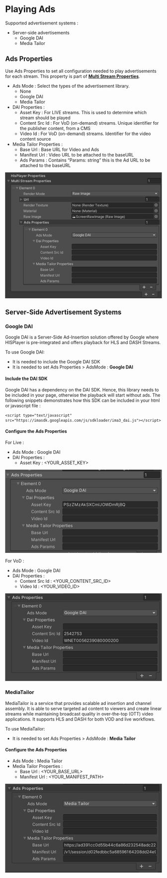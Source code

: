 # Playing Ads

Supported advertisement systems : 
- Server-side advertisements
  - Google DAI
  - Media Tailor

## Ads Properties
Use Ads Properties to set all configuration needed to play advertisements for each stream. This property is part of [**Multi Stream Properties**](./setup-guide.md#multi-stream-properties). 
- Ads Mode : Select the types of the advertisement library.
  - None
  - Google DAI
  - Media Tailor
- DAI Properties :
  - Asset Key : For LIVE streams. This is used to determine which stream should be played
  - Content Src Id : For VoD (on-demand) streams. Unique identifier for the publisher content, from a CMS
  - Video Id : For VoD (on-demand) streams. Identifier for the video content source
- Media Tailor Properties :
  - Base Url : Base URL for Video and Ads
  - Manifest Url : Video URL to be attached to the baseURL
  - Ads Params : Contains “Params: string” this is the Ad URL to be attached to the baseURL

<p align="center">
<img src="./assets/ads-properties.PNG">
</p>

## Server-Side Advertisement Systems
### Google DAI
Google DAI is a Server-Side Ad-Insertion solution offered by Google where HISPlayer is pre-integrated and offers playback for HLS and DASH Streams.

To use Google DAI:
- It is needed to include the Google DAI SDK
- It is needed to set Ads Properties > AdsMode : **Google DAI**

#### Include the DAI SDK
Google DAI has a dependency on the DAI SDK. Hence, this library needs to be included in your page, otherwise the playback will start without ads. The following snippets demonstrates how this SDK can be included in your html or javascript file :
```
<script type="text/javascript" src="https://imasdk.googleapis.com/js/sdkloader/ima3_dai.js"></script>
```

#### Configure the Ads Properties
For Live :
- Ads Mode : Google DAI
- DAI Properties :
  - Asset Key : <YOUR_ASSET_KEY>

<p align="center">
<img src="./assets/dai-live.PNG">
</p>

For VoD : 
- Ads Mode : Google DAI
- DAI Properties :
  - Content Src Id : <YOUR_CONTENT_SRC_ID>
  - Video Id : <YOUR_VIDEO_ID>

<p align="center">
<img src="./assets/dai-vod.PNG">
</p>

### MediaTailor
MediaTailor is a service that provides scalable ad insertion and channel assembly. It is able to serve targeted ad content to viewers and create linear streams while maintaining broadcast quality in over-the-top (OTT) video applications. It supports HLS and DASH for both VOD and live workflows.

To use MediaTailor:
- It is needed to set Ads Properties > AdsMode : **Media Tailor**

#### Configure the Ads Properties
- Ads Mode : Media Tailor
- Media Tailor Properties :
  - Base Url : <YOUR_BASE_URL>
  - Manifest Url : <YOUR_MANIFEST_PATH>

<p align="center">
<img src="./assets/mediatailor.PNG">
</p>


